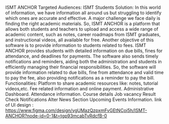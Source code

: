 ISMT ANCHOR
Targeted Audiences: ISMT Students
Solution:
In this world of information, we have information all around us but struggling to identify which ones are accurate and effective. A major challenge we face daily is finding the right academic materials. So, ISMT ANCHOR is a platform that allows both students and teachers to upload and access a wide range of academic content, such as notes, career roadmaps from ISMT graduates, and instructional videos, all available for free. Another objective of this software is to provide information to students related to fees. ISMT ANCHOR provides students with detailed information on due bills, fines for attendance, and deadlines for payments. The software also sends timely notifications and reminders, aiding both the administration and students in efficiently managing their financial responsibilities.  So, the software will provide information related to due bills, fine from attendance and valid time to pay the fee, also providing notifications as a reminder to pay the bill.
Functionalities:
Platform to share academic resources like: notes, tutorial videos,etc.
Fee related information and online payment.
Administrative Dashboard. 
Attendance information.
Course details
Job vacancy 
Result Check
Notifications Alter 
News Section
Upcoming Events Information.
link of UI design :
 https://www.figma.com/design/vgUMazQzpxmFvGEtNCoi5h/ISMT-ANCHOR?node-id=0-1&t=tgp93mcabTvRdcfB-0